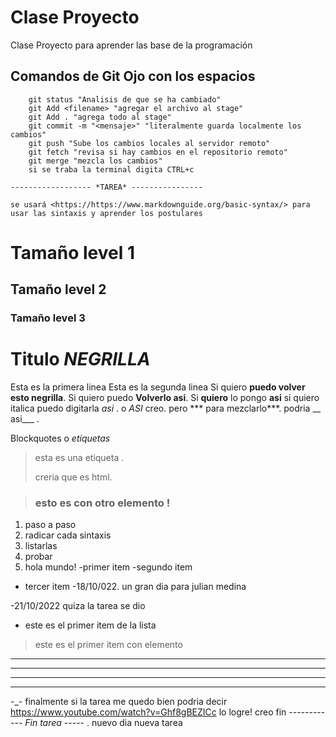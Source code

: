 # Clase Proyecto

Clase Proyecto para aprender las base de la programación

## Comandos de Git **Ojo con los espacios**

    	git status "Analisis de que se ha cambiado"
    	git Add <filename> "agregar el archivo al stage"
    	git Add . "agrega todo al stage"
    	git commit -m "<mensaje>" "literalmente guarda localmente los cambios"
    	git push "Sube los cambios locales al servidor remoto"
		git fetch "revisa si hay cambios en el repositorio remoto"
		git merge "mezcla los cambios"
		si se traba la terminal digita CTRL+c
		
	------------------ *TAREA* ----------------

	se usará <https://https://www.markdownguide.org/basic-syntax/> para usar las sintaxis y aprender los postulares
# Tamaño level 1
## Tamaño level 2
### Tamaño level 3
# Titulo *NEGRILLA*
Esta es la primera linea
	Esta es la segunda linea
Si quiero **puedo volver esto negrilla**.
Si quiero puedo __Volverlo asi__.
Si **quiero** lo pongo **asi**
si quiero italica puedo digitarla _asi_ .
o *ASI* creo.
pero *** para mezclarlo***. podria __ asi___ .

Blockquotes o *etiquetas*

> esta es una etiqueta .
>
>creria que es html.

> ### esto es con otro elemento !
1. paso a paso
2. radicar cada  sintaxis
3. listarlas
4. probar
5. hola mundo!
-primer item
-segundo item
- tercer item
-18/10/022. un gran dia para julian medina

-21/10/2022 quiza la tarea se dio

* este es el primer item de la lista
> este es el primer item con elemento 
****
-----
_____
______________
-_- 
finalmente si la tarea me quedo bien podria decir
<https://www.youtube.com/watch?v=Ghf8gBEZICc> lo logre!
creo
fin
------------ *Fin tarea* -----
.
nuevo dia nueva tarea 